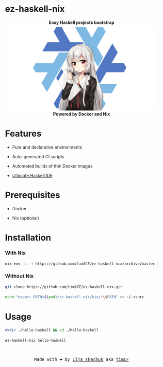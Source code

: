 # ez-haskell-nix

<p align="center">
  <strong>Easy Haskell projects bootstrap</strong>
  <br>
  <img src="logo.png" alt="logo" width="500"/>
  <br>
  <strong>Powered by Docker and Nix</strong>
</p>

# Features

- Pure and declarative environments

- Auto-generated CI scripts

- Automated builds of thin Docker images

- [Ultimate Haskell IDE](https://github.com/tim2CF/ultimate-haskell-ide)

# Prerequisites

- Docker

- Nix (optional)

# Installation

### With Nix

```bash
nix-env -i -f https://github.com/tim2CF/ez-haskell-nix/archive/master.tar.gz
```

### Without Nix

```bash
git clone https://github.com/tim2CF/ez-haskell-nix.git

echo "export PATH=$(pwd)/ez-haskell-nix/bin/:\$PATH" >> ~/.zshrc
```

# Usage

```bash
mkdir ./hello-haskell && cd ./hello-haskell

ez-haskell-nix hello-haskell
```

<br>
<p align="center">
  <tt>
    Made with ❤️ by
    <a href="https://itkach.uk" target="_blank">Ilja Tkachuk</a>
    aka
    <a href="https://github.com/timCF" target="_blank">timCF</a>
  </tt>
</p>
